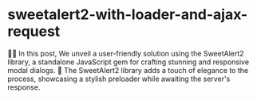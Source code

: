 # sweetalert2-with-loader-and-ajax-request
🚀✨ In this post, We unveil a user-friendly solution using the SweetAlert2 library, a standalone JavaScript gem for crafting stunning and responsive modal dialogs. 💫 The SweetAlert2 library adds a touch of elegance to the process, showcasing a stylish preloader while awaiting the server's response.
